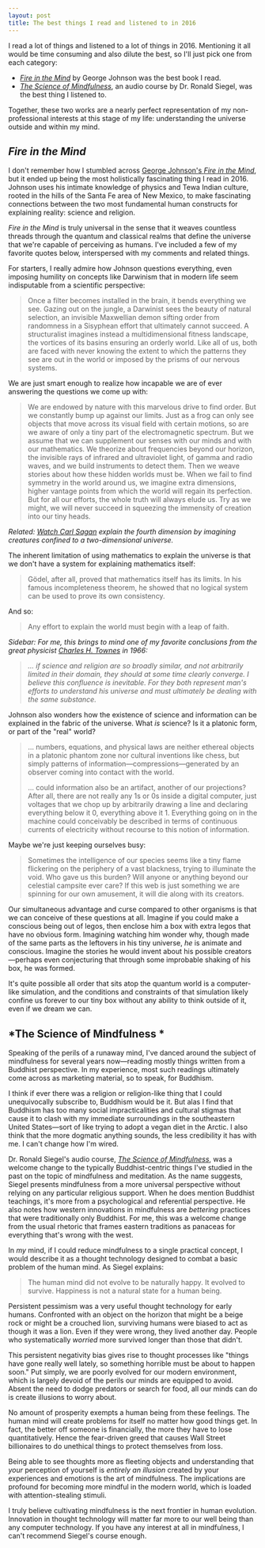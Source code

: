 ```yaml
---
layout: post
title: The best things I read and listened to in 2016
---
```


I read a lot of things and listened to a lot of things in 2016. Mentioning it all would be time consuming and also dilute the best, so I'll just pick one from each category:

- [*Fire in the Mind*](https://www.amazon.com/Fire-Mind-Science-Faith-Search/dp/067974021X) by George Johnson was the best book I read.
- [*The Science of Mindfulness*](http://www.thegreatcourses.com/courses/the-positive-mind-mindfulness-and-the-science-of-happiness.html), an audio course by Dr. Ronald Siegel, was the best thing I listened to.

Together, these two works are a nearly perfect representation of my non-professional interests at this stage of my life: understanding the universe outside and within my mind. 

## *Fire in the Mind*

I don't remember how I stumbled across [George Johnson's *Fire in the Mind*](https://www.amazon.com/Fire-Mind-Science-Faith-Search/dp/067974021X), but it ended up being the most holistically fascinating thing I read in 2016. Johnson uses his intimate knowledge of physics and Tewa Indian culture, rooted in the hills of the Santa Fe area of New Mexico, to make fascinating connections between the two most fundamental human constructs for explaining reality: science and religion.

*Fire in the Mind* is truly universal in the sense that it weaves countless threads through the quantum and classical realms that define the universe that we're capable of perceiving as humans. I've included a few of my favorite quotes below, interspersed with my comments and related things.

For starters, I really admire how Johnson questions everything, even imposing humility on concepts like Darwinism that in modern life seem indisputable from a scientific perspective:

> Once a filter becomes installed in the brain, it bends everything we see. Gazing out on the jungle, a Darwinist sees the beauty of natural selection, an invisible Maxwellian demon sifting order from randomness in a Sisyphean effort that ultimately cannot succeed. A structuralist imagines instead a multidimensional fitness landscape, the vortices of its basins ensuring an orderly world. Like all of us, both are faced with never knowing the extent to which the patterns they see are out in the world or imposed by the prisms of our nervous systems.

We are just smart enough to realize how incapable we are of ever answering the questions we come up with:

> We are endowed by nature with this marvelous drive to find order. But we constantly bump up against our limits. Just as a frog can only see objects that move across its visual field with certain motions, so are we aware of only a tiny part of the electromagnetic spectrum. But we assume that we can supplement our senses with our minds and with our mathematics. We theorize about frequencies beyond our horizon, the invisible rays of infrared and ultraviolet light, of gamma and radio waves, and we build instruments to detect them. Then we weave stories about how these hidden worlds must be. When we fail to find symmetry in the world around us, we imagine extra dimensions, higher vantage points from which the world will regain its perfection. But for all our efforts, the whole truth will always elude us. Try as we might, we will never succeed in squeezing the immensity of creation into our tiny heads.

*Related: [Watch Carl Sagan](https://www.youtube.com/watch?v=N7K5KjOdLD8) explain the fourth dimension by imagining creatures confined to a two-dimensional universe.*

The inherent limitation of using mathematics to explain the universe is that we don't have a system for explaining mathematics itself:

> Gödel, after all, proved that mathematics itself has its limits. In his famous incompleteness theorem, he showed that no logical system can be used to prove its own consistency.

And so:

> Any effort to explain the world must begin with a leap of faith.

*Sidebar: For me, this brings to mind one of my favorite conclusions from the great physicist [Charles H. Townes](http://www.templetonprize.org/pdfs/THINK.pdf) in 1966:*

> *... if science and religion are so broadly similar, and not arbitrarily limited in their domain, they should at some time clearly converge. I believe this confluence is inevitable. For they both represent man's efforts to understand his universe and must ultimately be dealing with the same substance.* 
 
Johnson also wonders how the existence of science and information can be explained in the fabric of the universe. What *is* science? Is it a platonic form, or part of the "real" world?

> ... numbers, equations, and physical laws are neither ethereal objects in a platonic phantom zone nor cultural inventions like chess, but simply patterns of information—compressions—generated by an observer coming into contact with the world. 
> 
> ... could information also be an artifact, another of our projections? After all, there are not really any 1s or 0s inside a digital computer, just voltages that we chop up by arbitrarily drawing a line and declaring everything below it 0, everything above it 1. Everything going on in the machine could conceivably be described in terms of continuous currents of electricity without recourse to this notion of information.

Maybe we're just keeping ourselves busy:

> Sometimes the intelligence of our species seems like a tiny flame flickering on the periphery of a vast blackness, trying to illuminate the void. Who gave us this burden? Will anyone or anything beyond our celestial campsite ever care? If this web is just something we are spinning for our own amusement, it will die along with its creators.

Our simultaneous advantage and curse compared to other organisms is that we can conceive of these questions at all. Imagine if you could make a conscious being out of legos, then enclose him a box with extra legos that have no obvious form. Imagining watching him wonder why, though made of the same parts as the leftovers in his tiny universe, *he* is animate and conscious. Imagine the stories he would invent about his possible creators—perhaps even conjecturing that through some improbable shaking of his box, he was formed. 

It's quite possible all order that sits atop the quantum world is a computer-like simulation, and the conditions and constraints of that simulation likely confine us forever to our tiny box without any ability to think outside of it, even if we dream we can.


## *The Science of Mindfulness *

Speaking of the perils of a runaway mind, I've danced around the subject of mindfulness for several years now—reading mostly things written from a Buddhist perspective. In my experience, most such readings ultimately come across as marketing material, so to speak, for Buddhism.

I think if ever there was a religion or religion-like thing that I could unequivocally subscribe to, Buddhism would be it. But alas I find that Buddhism has too many social impracticalities and cultural stigmas that cause it to clash with my immediate surroundings in the southeastern United States—sort of like trying to adopt a vegan diet in the Arctic. I also think that the more dogmatic anything sounds, the less credibility it has with me. I can't change how I'm wired. 

Dr. Ronald Siegel's audio course, [*The Science of Mindfulness*](http://www.thegreatcourses.com/courses/the-positive-mind-mindfulness-and-the-science-of-happiness.html), was a welcome change to the typically Buddhist-centric things I've studied in the past on the topic of mindfulness and meditation. As the name suggests, Siegel presents mindfulness from a more universal perspective without relying on any particular religious support. When he does mention Buddhist teachings, it's more from a psychological and referential perspective. He also notes how western innovations in mindfulness are *bettering* practices that were traditionally only Buddhist. For me, this was a welcome change from the usual rhetoric that frames eastern traditions as panaceas for everything that's wrong with the west. 

In *my* mind, if I could reduce mindfulness to a single practical concept, I would describe it as a thought technology designed to combat a basic problem of the human mind. As Siegel explains:

> The human mind did not evolve to be naturally happy. It evolved to survive. Happiness is not a natural state for a human being. 

Persistent pessimism was a very useful thought technology for early humans. Confronted with an object on the horizon that might be a beige rock or might be a crouched lion, surviving humans were biased to act as though it was a lion. Even if they were wrong, they lived another day. People who systematically *worried* more survived longer than those that didn't. 

This persistent negativity bias gives rise to thought processes like "things have gone really well lately, so something horrible must be about to happen soon." Put simply, we are poorly evolved for our modern environment, which is largely devoid of the perils our minds are equipped to avoid. Absent the need to dodge predators or search for food, all our minds can do is create illusions to worry about.

No amount of prosperity exempts a human being from these feelings. The human mind will create problems for itself no matter how good things get. In fact, the better off someone is financially, the more they have to lose quantitatively. Hence the fear-driven greed that causes Wall Street billionaires to do unethical things to protect themselves from loss.

Being able to see thoughts more as fleeting objects and understanding that *your* perception of yourself is *entirely an illusion* created by your experiences and emotions is the art of mindfulness. The implications are profound for becoming more mindful in the modern world, which is loaded with attention-stealing stimuli. 

I truly believe cultivating mindfulness is the next frontier in human evolution. Innovation in thought technology will matter far more to our well being than any computer technology. If you have any interest at all in mindfulness, I can't recommend Siegel's course enough. 

